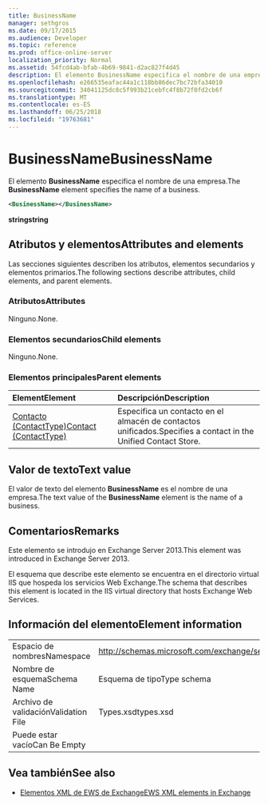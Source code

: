 ```yaml
---
title: BusinessName
manager: sethgros
ms.date: 09/17/2015
ms.audience: Developer
ms.topic: reference
ms.prod: office-online-server
localization_priority: Normal
ms.assetid: 54fcd4ab-bfab-4b69-9841-d2ac827f4d45
description: El elemento BusinessName especifica el nombre de una empresa.
ms.openlocfilehash: e266535eafac44a1c118bb86dec7bc72bfa34010
ms.sourcegitcommit: 34041125dc8c5f993b21cebfc4f8b72f0fd2cb6f
ms.translationtype: MT
ms.contentlocale: es-ES
ms.lasthandoff: 06/25/2018
ms.locfileid: "19763681"
---
```

# <a name="businessname"></a><span data-ttu-id="1af9c-103">BusinessName</span><span class="sxs-lookup"><span data-stu-id="1af9c-103">BusinessName</span></span>

<span data-ttu-id="1af9c-104">El elemento **BusinessName** especifica el nombre de una empresa.</span><span class="sxs-lookup"><span data-stu-id="1af9c-104">The **BusinessName** element specifies the name of a business.</span></span> 
  
```XML
<BusinessName></BusinessName>
```

 <span data-ttu-id="1af9c-105">**string**</span><span class="sxs-lookup"><span data-stu-id="1af9c-105">**string**</span></span>
## <a name="attributes-and-elements"></a><span data-ttu-id="1af9c-106">Atributos y elementos</span><span class="sxs-lookup"><span data-stu-id="1af9c-106">Attributes and elements</span></span>

<span data-ttu-id="1af9c-107">Las secciones siguientes describen los atributos, elementos secundarios y elementos primarios.</span><span class="sxs-lookup"><span data-stu-id="1af9c-107">The following sections describe attributes, child elements, and parent elements.</span></span>
  
### <a name="attributes"></a><span data-ttu-id="1af9c-108">Atributos</span><span class="sxs-lookup"><span data-stu-id="1af9c-108">Attributes</span></span>

<span data-ttu-id="1af9c-109">Ninguno.</span><span class="sxs-lookup"><span data-stu-id="1af9c-109">None.</span></span>
  
### <a name="child-elements"></a><span data-ttu-id="1af9c-110">Elementos secundarios</span><span class="sxs-lookup"><span data-stu-id="1af9c-110">Child elements</span></span>

<span data-ttu-id="1af9c-111">Ninguno.</span><span class="sxs-lookup"><span data-stu-id="1af9c-111">None.</span></span>
  
### <a name="parent-elements"></a><span data-ttu-id="1af9c-112">Elementos principales</span><span class="sxs-lookup"><span data-stu-id="1af9c-112">Parent elements</span></span>

|<span data-ttu-id="1af9c-113">**Element**</span><span class="sxs-lookup"><span data-stu-id="1af9c-113">**Element**</span></span>|<span data-ttu-id="1af9c-114">**Descripción**</span><span class="sxs-lookup"><span data-stu-id="1af9c-114">**Description**</span></span>|
|:-----|:-----|
|[<span data-ttu-id="1af9c-115">Contacto (ContactType)</span><span class="sxs-lookup"><span data-stu-id="1af9c-115">Contact (ContactType)</span></span>](contact-contacttype.md) <br/> |<span data-ttu-id="1af9c-116">Especifica un contacto en el almacén de contactos unificados.</span><span class="sxs-lookup"><span data-stu-id="1af9c-116">Specifies a contact in the Unified Contact Store.</span></span>  <br/> |
   
## <a name="text-value"></a><span data-ttu-id="1af9c-117">Valor de texto</span><span class="sxs-lookup"><span data-stu-id="1af9c-117">Text value</span></span>

<span data-ttu-id="1af9c-118">El valor de texto del elemento **BusinessName** es el nombre de una empresa.</span><span class="sxs-lookup"><span data-stu-id="1af9c-118">The text value of the **BusinessName** element is the name of a business.</span></span> 
  
## <a name="remarks"></a><span data-ttu-id="1af9c-119">Comentarios</span><span class="sxs-lookup"><span data-stu-id="1af9c-119">Remarks</span></span>

<span data-ttu-id="1af9c-120">Este elemento se introdujo en Exchange Server 2013.</span><span class="sxs-lookup"><span data-stu-id="1af9c-120">This element was introduced in Exchange Server 2013.</span></span>
  
<span data-ttu-id="1af9c-121">El esquema que describe este elemento se encuentra en el directorio virtual IIS que hospeda los servicios Web Exchange.</span><span class="sxs-lookup"><span data-stu-id="1af9c-121">The schema that describes this element is located in the IIS virtual directory that hosts Exchange Web Services.</span></span>
  
## <a name="element-information"></a><span data-ttu-id="1af9c-122">Información del elemento</span><span class="sxs-lookup"><span data-stu-id="1af9c-122">Element information</span></span>

|||
|:-----|:-----|
|<span data-ttu-id="1af9c-123">Espacio de nombres</span><span class="sxs-lookup"><span data-stu-id="1af9c-123">Namespace</span></span>  <br/> |http://schemas.microsoft.com/exchange/services/2006/types  <br/> |
|<span data-ttu-id="1af9c-124">Nombre de esquema</span><span class="sxs-lookup"><span data-stu-id="1af9c-124">Schema Name</span></span>  <br/> |<span data-ttu-id="1af9c-125">Esquema de tipo</span><span class="sxs-lookup"><span data-stu-id="1af9c-125">Type schema</span></span>  <br/> |
|<span data-ttu-id="1af9c-126">Archivo de validación</span><span class="sxs-lookup"><span data-stu-id="1af9c-126">Validation File</span></span>  <br/> |<span data-ttu-id="1af9c-127">Types.xsd</span><span class="sxs-lookup"><span data-stu-id="1af9c-127">types.xsd</span></span>  <br/> |
|<span data-ttu-id="1af9c-128">Puede estar vacío</span><span class="sxs-lookup"><span data-stu-id="1af9c-128">Can Be Empty</span></span>  <br/> ||
   
## <a name="see-also"></a><span data-ttu-id="1af9c-129">Vea también</span><span class="sxs-lookup"><span data-stu-id="1af9c-129">See also</span></span>



- [<span data-ttu-id="1af9c-130">Elementos XML de EWS de Exchange</span><span class="sxs-lookup"><span data-stu-id="1af9c-130">EWS XML elements in Exchange</span></span>](ews-xml-elements-in-exchange.md)

